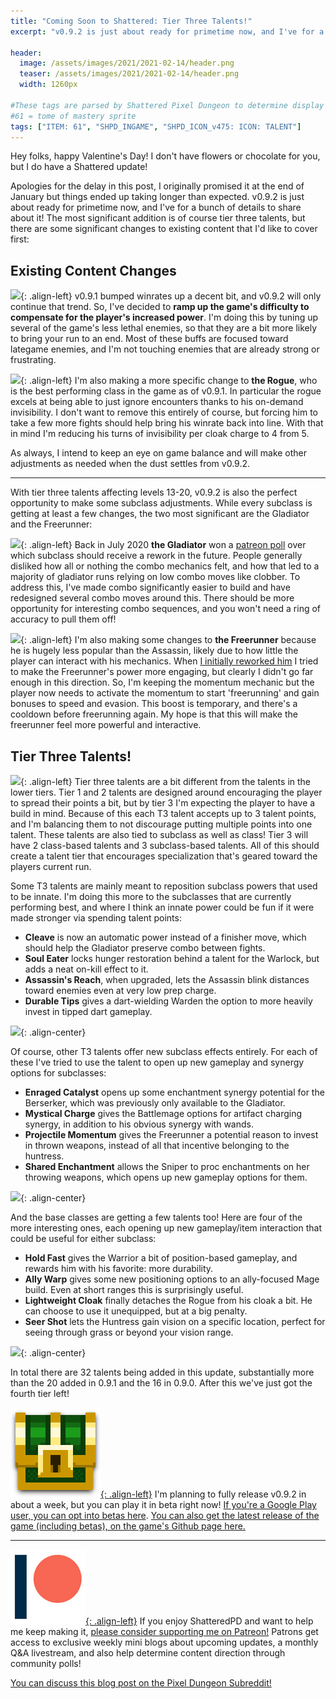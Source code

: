 ```yaml
---
title: "Coming Soon to Shattered: Tier Three Talents!"
excerpt: "v0.9.2 is just about ready for primetime now, and I've for a bunch of details to share about it! The most significant addition is of course tier three talents, but there are some significant changes to existing content as well."

header:
  image: /assets/images/2021/2021-02-14/header.png
  teaser: /assets/images/2021/2021-02-14/header.png
  width: 1260px

#These tags are parsed by Shattered Pixel Dungeon to determine display in its news feed
#61 = tome of mastery sprite
tags: ["ITEM: 61", "SHPD_INGAME", "SHPD_ICON_v475: ICON: TALENT"]
---
```


Hey folks, happy Valentine's Day! I don't have flowers or chocolate for you, but I do have a Shattered update!

Apologies for the delay in this post, I originally promised it at the end of January but things ended up taking longer than expected. v0.9.2 is just about ready for primetime now, and I've for a bunch of details to share about it! The most significant addition is of course tier three talents, but there are some significant changes to existing content that I'd like to cover first:

## Existing Content Changes

![](/assets/images/{{page.date|date:'%Y/%Y-%m-%d'}}/tengu.png){: .align-left}
v0.9.1 bumped winrates up a decent bit, and v0.9.2 will only continue that trend. So, I've decided to **ramp up the game's difficulty to compensate for the player's increased power**. I'm doing this by tuning up several of the game's less lethal enemies, so that they are a bit more likely to bring your run to an end. Most of these buffs are focused toward lategame enemies, and I'm not touching enemies that are already strong or frustrating.

![](/assets/images/{{page.date|date:'%Y/%Y-%m-%d'}}/rogue.png){: .align-left}
I'm also making a more specific change to **the Rogue**, who is the best performing class in the game as of v0.9.1. In particular the rogue excels at being able to just ignore encounters thanks to his on-demand invisibility. I don't want to remove this entirely of course, but forcing him to take a few more fights should help bring his winrate back into line. With that in mind I'm reducing his turns of invisibility per cloak charge to 4 from 5.

As always, I intend to keep an eye on game balance and will make other adjustments as needed when the dust settles from v0.9.2.

---

With tier three talents affecting levels 13-20, v0.9.2 is also the perfect opportunity to make some subclass adjustments. While every subclass is getting at least a few changes, the two most significant are the Gladiator and the Freerunner:

![](/assets/images/{{page.date|date:'%Y/%Y-%m-%d'}}/gladiator.png){: .align-left}
Back in July 2020 **the Gladiator** won a [patreon poll](https://www.patreon.com/posts/39005311) over which subclass should receive a rework in the future. People generally disliked how all or nothing the combo mechanics felt, and how that led to a majority of gladiator runs relying on low combo moves like clobber. To address this, I've made combo significantly easier to build and have redesigned several combo moves around this. There should be more opportunity for interesting combo sequences, and you won't need a ring of accuracy to pull them off!

![](/assets/images/{{page.date|date:'%Y/%Y-%m-%d'}}/freerunner.png){: .align-left}
I'm also making some changes to **the Freerunner** because he is hugely less popular than the Assassin, likely due to how little the player can interact with his mechanics. When [I initially reworked him](https://shatteredpixel.com/blog/coming-soon-to-shattered-the-rogue-rework.html#the-freerunner) I tried to make the Freerunner's power more engaging, but clearly I didn't go far enough in this direction. So, I'm keeping the momentum mechanic but the player now needs to activate the momentum to start 'freerunning' and gain bonuses to speed and evasion. This boost is temporary, and there's a cooldown before freerunning again. My hope is that this will make the freerunner feel more powerful and interactive.

## Tier Three Talents!

![](/assets/images/{{page.date|date:'%Y/%Y-%m-%d'}}/talent.png){: .align-left}
Tier three talents are a bit different from the talents in the lower tiers. Tier 1 and 2 talents are designed around encouraging the player to spread their points a bit, but by tier 3 I'm expecting the player to have a build in mind. Because of this each T3 talent accepts up to 3 talent points, and I'm balancing them to not discourage putting multiple points into one talent. These talents are also tied to subclass as well as class! Tier 3 will have 2 class-based talents and 3 subclass-based talents. All of this should create a talent tier that encourages specialization that's geared toward the players current run.

Some T3 talents are mainly meant to reposition subclass powers that used to be innate. I'm doing this more to the subclasses that are currently performing best, and where I think an innate power could be fun if it were made stronger via spending talent points:

- **Cleave** is now an automatic power instead of a finisher move, which should help the Gladiator preserve combo between fights.
- **Soul Eater** locks hunger restoration behind a talent for the Warlock, but adds a neat on-kill effect to it.
- **Assassin's Reach**, when upgraded, lets the Assassin blink distances toward enemies even at very low prep charge.
- **Durable Tips** gives a dart-wielding Warden the option to more heavily invest in tipped dart gameplay.

![](/assets/images/{{page.date|date:'%Y/%Y-%m-%d'}}/talents1.png){: .align-center}

Of course, other T3 talents offer new subclass effects entirely. For each of these I've tried to use the talent to open up new gameplay and synergy options for subclasses:

- **Enraged Catalyst** opens up some enchantment synergy potential for the Berserker, which was previously only available to the Gladiator.
- **Mystical Charge** gives the Battlemage options for artifact charging synergy, in addition to his obvious synergy with wands.
- **Projectile Momentum** gives the Freerunner a potential reason to invest in thrown weapons, instead of all that incentive belonging to the huntress.
- **Shared Enchantment** allows the Sniper to proc enchantments on her throwing weapons, which opens up new gameplay options for them.

![](/assets/images/{{page.date|date:'%Y/%Y-%m-%d'}}/talents2.png){: .align-center}

And the base classes are getting a few talents too! Here are four of the more interesting ones, each opening up new gameplay/item interaction that could be useful for either subclass:

- **Hold Fast** gives the Warrior a bit of position-based gameplay, and rewards him with his favorite: more durability.
- **Ally Warp** gives some new positioning options to an ally-focused Mage build. Even at short ranges this is surprisingly useful.
- **Lightweight Cloak** finally detaches the Rogue from his cloak a bit. He can choose to use it unequipped, but at a big penalty.
- **Seer Shot** lets the Huntress gain vision on a specific location, perfect for seeing through grass or beyond your vision range.

![](/assets/images/{{page.date|date:'%Y/%Y-%m-%d'}}/talents3.png){: .align-center}

In total there are 32 talents being added in this update, substantially more than the 20 added in 0.9.1 and the 16 in 0.9.0. After this we've just got the fourth tier left!

[![](/assets/images/SHPD-icon.png){: .align-left}](https://github.com/00-Evan/shattered-pixel-dungeon/releases/) I'm planning to fully release v0.9.2 in about a week, but you can play it in beta right now! [If you're a Google Play user, you can opt into betas here](https://play.google.com/apps/testing/com.shatteredpixel.shatteredpixeldungeon). [You can also get the latest release of the game (including betas), on the game's Github page here.](https://github.com/00-Evan/shattered-pixel-dungeon/releases/)

---

[![](/assets/images/patreon-icon.png){: .align-left}](https://www.patreon.com/ShatteredPixel) If you enjoy ShatteredPD and want to help me keep making it, [please consider supporting me on Patreon!](https://www.patreon.com/ShatteredPixel) Patrons get access to exclusive weekly mini blogs about upcoming updates, a monthly Q&A livestream, and also help determine content direction through community polls!

[You can discuss this blog post on the Pixel Dungeon Subreddit!](https://www.reddit.com/r/PixelDungeon/comments/lk19mp/)